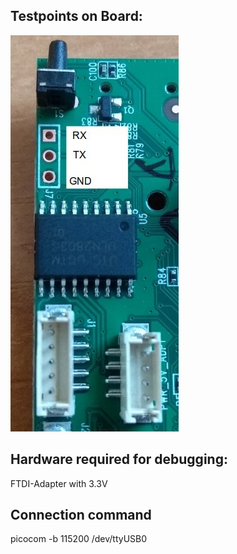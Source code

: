## Testpoints on Board:

![Headers](/hacks/serial/headers_sample.jpg)


## Hardware required for debugging:
FTDI-Adapter with 3.3V

## Connection command
picocom -b 115200 /dev/ttyUSB0